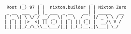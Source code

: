 <pre>
       _      _                   _
 Root (_) 97 | |  nixton.builder | | Nixton Zero
 _ __  ___  _| |_ ___  _ __    __| | _____   __
| '_ \| \ \/ / __/ _ \| '_ \  / _` |/ _ \ \ / /
| | | | |>  <| || (_) | | | || (_| |  __/\ V /
|_| |_|_/_/\_\\__\___/|_| |_(_)__,_|\___| \_/

</pre>
